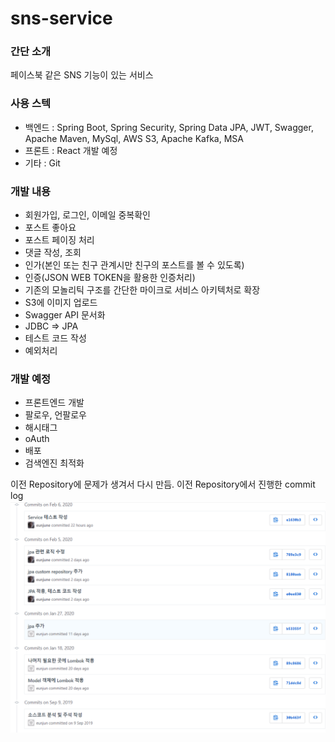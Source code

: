 # sns-service


### 간단 소개
페이스북 같은 SNS 기능이 있는 서비스


### 사용 스텍
- 백엔드 : Spring Boot, Spring Security, Spring Data JPA, JWT, Swagger, Apache Maven, MySql, AWS S3, Apache Kafka, MSA 
- 프론트 : React 개발 예정
- 기타 : Git


### 개발 내용
- 회원가입, 로그인, 이메일 중복확인
- 포스트 좋아요
- 포스트 페이징 처리
- 댓글 작성, 조회
- 인가(본인 또는 친구 관계시만 친구의 포스트를 볼 수 있도록)
- 인증(JSON WEB TOKEN을 활용한 인증처리)
- 기존의 모놀리틱 구조를 간단한 마이크로 서비스 아키텍처로 확장
- S3에 이미지 업로드
- Swagger API 문서화
- JDBC => JPA
- 테스트 코드 작성
- 예외처리


### 개발 예정
- 프론트엔드 개발
- 팔로우, 언팔로우
- 해시태그
- oAuth
- 배포
- 검색엔진 최적화


이전 Repository에 문제가 생겨서 다시 만듬. 이전 Repository에서 진행한 commit log
![Alt text](./readme-img/commit.png)
